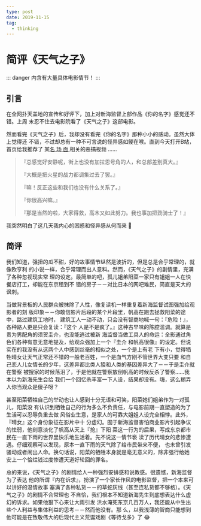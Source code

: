 ```yaml
---
type: post
date: 2019-11-15
tag:
  - thinking
---
```


# 简评《天气之子》

::: danger 
内含有大量具体电影情节！
:::

## 引言

在全网扑天盖地的宣传和好评下，加上对新海监督上部作品《你的名字》感觉还不错。上周
末忍不住去电影院看了《天气之子》这部电影。

然而看完《天气之子》后，我却没有看完《你的名字》那种小小的感动。虽然大体上觉得还
不错，不过却总有一种不可言说的怪异感如鲠在喉。直到今天打开B站，首页给我推荐了
    某[名 场 面
](https://zh.moegirl.org/zh-hans/%E4%B8%8D%E8%A6%81%E5%81%9C%E4%B8%8B%E6%9D%A5%E5%95%8A%EF%BC%81)
相关的恶搞视频
……

> 『总感觉好安静呢，街上也没有加拉恩号角的人，和总部差别真大。』
>
> 『大概是把火星的战力都调集过去了罢。』
>
> 『嘛！反正这些和我们也没有什么关系了。』
>
> 『你很高兴嘛。』
>
> 『那是当然的啦，大家得救，高木又如此努力。我也事加把劲骑士了！』

我突然明白了这几天我内心的困惑和怪异感从何而来 :thinking:

## 简评

我们知道，强扭的瓜不甜，好的故事情节纵然是波折的，但是总是合乎常理的，就像欧亨利
的小说一样，合乎常理而出人意料。然而，《天气之子》的剧情里，充满了各种忽视现实常
理的设定。最简单的吧，孤儿姐弟阳菜一家只有姐姐一人在快餐店打工，却能在东京租到不
错的房子－－对比日本的网吧难民，简直是天大的讽刺。

当做背景板的人民群众被抹除了人性，像复读机一样重复着新海监督试图强加给观影者的刻
版印象－－你敢信影片后段的某个片段里，帆高在跑去拯救阳菜的途中，路过建筑工地时，
建筑工人一动不动，只会没有智商地喊一句：『危险！』，各种路人更是只会复读：『这个
人是不是疯了。』这种古早味的陈腔滥调。就算是贵为男配角的须贺圭介，也没能逃过被新
海监督当做工具人的命运：全影通过角色们各种有意无意地提及，给观众强加上一个『圭介
和帆高很像』的设定。但说实在的我没有从这两个人中感到丝毫的相似之处，一个是上有老
下有小，觉得牺牲晴女让天气正常还不错的一般老百姓，一个是血气方刚不管世界大变只要
和自己恋人儿女情长的少年，这差异都比类人猿和人类的基因差异大了－－于是圭介就在警察
被搜家的时候落泪了，于是他就在警察放倒帆高的时候反杀了警察……我本以为新海先生会给
我们一个回忆杀丰富一下人设，结果却没有。嗨，这么糊弄人你当观众是傻子呀？

甚至阳菜牺牲自己的举动也让人感到十分无语和可笑，阳菜她们姐弟作为一对孤儿，阳菜没
有认识到牺牲自己的行为多么不负责任，与电影前期一直塑造的为了生活可以忍辱负重去做
风俗业生意，是家人的可靠大姐姐人设完全相悖。此外，『晴女』这个身份象征在影片中十
分虚幻。囿于新海监督害怕商业影片引起争议的怯弱，他刻意淡化了帆高从天上『抢』下阳
菜这一行为的后果，写成东京都市民在一直下雨的世界里快乐地生活着。先不说这一情节亵
渎了历代晴女的悲惨遭遇。仔细观察可以发现，原本一直下雨的天气除了给市民带来不便，
也未曾引发骚动或者闹出人命。换句话说，阳菜的牺牲本身就是毫无意义的，除非强行给她
安上一个恰烂钱过度惨遭天道好轮回的罪名。

总的来说，《天气之子》的剧情给人一种强烈安排感和说教感。很遗憾，新海监督为了表达
他的所谓『内在诉求』，扮演了一个家长作风的电影监督，把一个本来可以讲好的温情故事
塞满了各种私货－－的草蛇灰线（甚至连私货都不够格）。《天气之子》的剧情不合常理也
不自恰，我们根本不知道新海先生到底想表达什么虚幻的诉求。如果他狠下心来让大雨引发
洪水淹死东京几百万人，我还能从中生出些个人利益与集体利益的思考－－然而他没有。那
么，以我浅薄的智商只能想到他可能是在致敬伟大的后现代主义荒诞戏剧《等待戈多》了
:joy:

